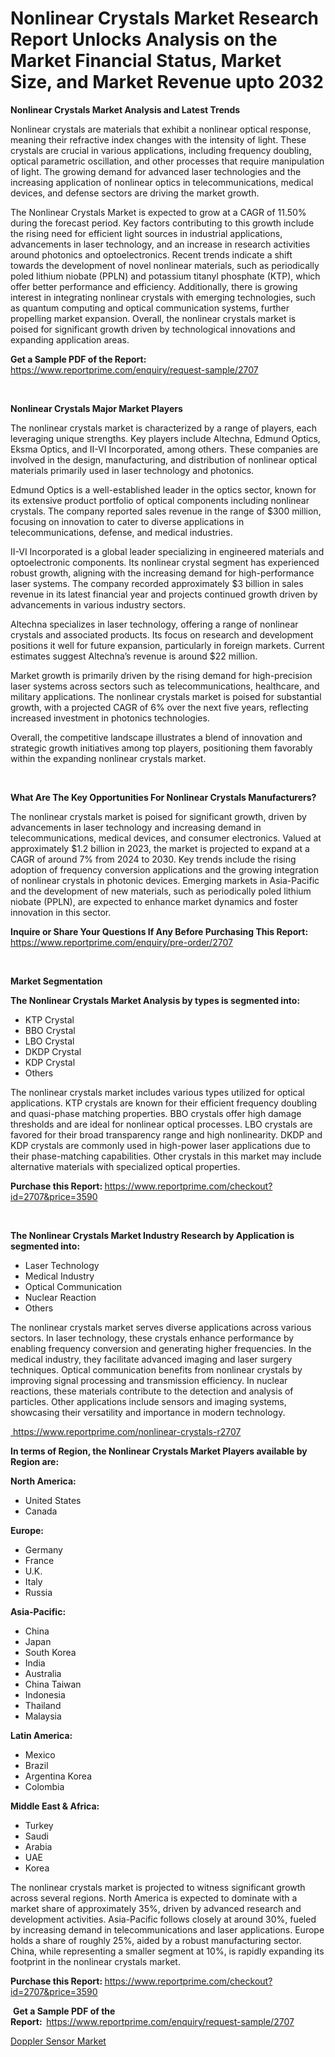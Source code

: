 <p><h1>Nonlinear Crystals Market Research Report Unlocks Analysis on the Market Financial Status, Market Size, and Market Revenue upto 2032</h1></p><p><strong>Nonlinear Crystals Market Analysis and Latest Trends</strong></p>
<p><p>Nonlinear crystals are materials that exhibit a nonlinear optical response, meaning their refractive index changes with the intensity of light. These crystals are crucial in various applications, including frequency doubling, optical parametric oscillation, and other processes that require manipulation of light. The growing demand for advanced laser technologies and the increasing application of nonlinear optics in telecommunications, medical devices, and defense sectors are driving the market growth.</p><p>The Nonlinear Crystals Market is expected to grow at a CAGR of 11.50% during the forecast period. Key factors contributing to this growth include the rising need for efficient light sources in industrial applications, advancements in laser technology, and an increase in research activities around photonics and optoelectronics. Recent trends indicate a shift towards the development of novel nonlinear materials, such as periodically poled lithium niobate (PPLN) and potassium titanyl phosphate (KTP), which offer better performance and efficiency. Additionally, there is growing interest in integrating nonlinear crystals with emerging technologies, such as quantum computing and optical communication systems, further propelling market expansion. Overall, the nonlinear crystals market is poised for significant growth driven by technological innovations and expanding application areas.</p></p>
<p><strong>Get a Sample PDF of the Report:&nbsp;</strong> <a href="https://www.reportprime.com/enquiry/request-sample/2707?utm_campaign=3077&utm_medium=2&utm_source=Github&utm_content=ia&utm_term=18032025&utm_id=nonlinear-crystals">https://www.reportprime.com/enquiry/request-sample/2707</a></p>
<p>&nbsp;</p>
<p><strong>Nonlinear Crystals Major Market Players</strong></p>
<p><p>The nonlinear crystals market is characterized by a range of players, each leveraging unique strengths. Key players include Altechna, Edmund Optics, Eksma Optics, and II-VI Incorporated, among others. These companies are involved in the design, manufacturing, and distribution of nonlinear optical materials primarily used in laser technology and photonics.</p><p>Edmund Optics is a well-established leader in the optics sector, known for its extensive product portfolio of optical components including nonlinear crystals. The company reported sales revenue in the range of $300 million, focusing on innovation to cater to diverse applications in telecommunications, defense, and medical industries.</p><p>II-VI Incorporated is a global leader specializing in engineered materials and optoelectronic components. Its nonlinear crystal segment has experienced robust growth, aligning with the increasing demand for high-performance laser systems. The company recorded approximately $3 billion in sales revenue in its latest financial year and projects continued growth driven by advancements in various industry sectors.</p><p>Altechna specializes in laser technology, offering a range of nonlinear crystals and associated products. Its focus on research and development positions it well for future expansion, particularly in foreign markets. Current estimates suggest Altechna’s revenue is around $22 million.</p><p>Market growth is primarily driven by the rising demand for high-precision laser systems across sectors such as telecommunications, healthcare, and military applications. The nonlinear crystals market is poised for substantial growth, with a projected CAGR of 6% over the next five years, reflecting increased investment in photonics technologies.</p><p>Overall, the competitive landscape illustrates a blend of innovation and strategic growth initiatives among top players, positioning them favorably within the expanding nonlinear crystals market.</p></p>
<p>&nbsp;</p>
<p><strong>What Are The Key Opportunities For Nonlinear Crystals Manufacturers?</strong></p>
<p><p>The nonlinear crystals market is poised for significant growth, driven by advancements in laser technology and increasing demand in telecommunications, medical devices, and consumer electronics. Valued at approximately $1.2 billion in 2023, the market is projected to expand at a CAGR of around 7% from 2024 to 2030. Key trends include the rising adoption of frequency conversion applications and the growing integration of nonlinear crystals in photonic devices. Emerging markets in Asia-Pacific and the development of new materials, such as periodically poled lithium niobate (PPLN), are expected to enhance market dynamics and foster innovation in this sector.</p></p>
<p><strong>Inquire or Share Your Questions If Any Before Purchasing This Report:</strong> <a href="https://www.reportprime.com/enquiry/pre-order/2707?utm_campaign=3077&utm_medium=2&utm_source=Github&utm_content=ia&utm_term=18032025&utm_id=nonlinear-crystals">https://www.reportprime.com/enquiry/pre-order/2707</a></p>
<p>&nbsp;</p>
<p><strong>Market Segmentation</strong></p>
<p><strong>The Nonlinear Crystals Market Analysis by types is segmented into:</strong></p>
<p><ul><li>KTP Crystal</li><li>BBO Crystal</li><li>LBO Crystal</li><li>DKDP Crystal</li><li>KDP Crystal</li><li>Others</li></ul></p>
<p><p>The nonlinear crystals market includes various types utilized for optical applications. KTP crystals are known for their efficient frequency doubling and quasi-phase matching properties. BBO crystals offer high damage thresholds and are ideal for nonlinear optical processes. LBO crystals are favored for their broad transparency range and high nonlinearity. DKDP and KDP crystals are commonly used in high-power laser applications due to their phase-matching capabilities. Other crystals in this market may include alternative materials with specialized optical properties.</p></p>
<p><strong>Purchase this Report:&nbsp;</strong><a href="https://www.reportprime.com/checkout?id=2707&price=3590&utm_campaign=3077&utm_medium=2&utm_source=Github&utm_content=ia&utm_term=18032025&utm_id=nonlinear-crystals">https://www.reportprime.com/checkout?id=2707&price=3590</a></p>
<p>&nbsp;</p>
<p><strong>The Nonlinear Crystals Market Industry Research by Application is segmented into:</strong></p>
<p><ul><li>Laser Technology</li><li>Medical Industry</li><li>Optical Communication</li><li>Nuclear Reaction</li><li>Others</li></ul></p>
<p><p>The nonlinear crystals market serves diverse applications across various sectors. In laser technology, these crystals enhance performance by enabling frequency conversion and generating higher frequencies. In the medical industry, they facilitate advanced imaging and laser surgery techniques. Optical communication benefits from nonlinear crystals by improving signal processing and transmission efficiency. In nuclear reactions, these materials contribute to the detection and analysis of particles. Other applications include sensors and imaging systems, showcasing their versatility and importance in modern technology.</p></p>
<p><a href="https://www.reportprime.com/nonlinear-crystals-r2707?utm_campaign=3077&utm_medium=2&utm_source=Github&utm_content=ia&utm_term=18032025&utm_id=nonlinear-crystals">&nbsp;https://www.reportprime.com/nonlinear-crystals-r2707</a></p>
<p><strong>In terms of Region, the Nonlinear Crystals Market Players available by Region are:</strong></p>
<p>
    <p> <strong> North America: </strong>
        <ul>
            <li>United States</li>
            <li>Canada</li>
        </ul>
        </p> 
    <p> <strong> Europe: </strong>
        <ul>
            <li>Germany</li>
            <li>France</li>
            <li>U.K.</li>
            <li>Italy</li>
            <li>Russia</li>
        </ul>
        </p> 
    <p> <strong> Asia-Pacific: </strong>
        <ul>
            <li>China</li>
            <li>Japan</li>
            <li>South Korea</li>
            <li>India</li>
            <li>Australia</li>
            <li>China Taiwan</li>
            <li>Indonesia</li>
            <li>Thailand</li>
            <li>Malaysia</li>
        </ul>
        </p> 
    <p> <strong> Latin America: </strong>
        <ul>
            <li>Mexico</li>
            <li>Brazil</li>
            <li>Argentina Korea</li>
            <li>Colombia</li>
        </ul>
        </p> 
    <p> <strong> Middle East & Africa: </strong>
        <ul>
            <li>Turkey</li>
            <li>Saudi</li>
            <li>Arabia</li>
            <li>UAE</li>
            <li>Korea</li>
        </ul>
    </p>
    </p>
<p><p>The nonlinear crystals market is projected to witness significant growth across several regions. North America is expected to dominate with a market share of approximately 35%, driven by advanced research and development activities. Asia-Pacific follows closely at around 30%, fueled by increasing demand in telecommunications and laser applications. Europe holds a share of roughly 25%, aided by a robust manufacturing sector. China, while representing a smaller segment at 10%, is rapidly expanding its footprint in the nonlinear crystals market.</p></p>
<p><strong>Purchase this Report: </strong><a href="https://www.reportprime.com/checkout?id=2707&price=3590&utm_campaign=3077&utm_medium=2&utm_source=Github&utm_content=ia&utm_term=18032025&utm_id=nonlinear-crystals">https://www.reportprime.com/checkout?id=2707&price=3590</a></p>
<p>&nbsp;<strong>Get a Sample PDF of the Report:&nbsp;&nbsp;</strong><a href="https://www.reportprime.com/enquiry/request-sample/2707?utm_campaign=3077&utm_medium=2&utm_source=Github&utm_content=ia&utm_term=18032025&utm_id=nonlinear-crystals">https://www.reportprime.com/enquiry/request-sample/2707</a></p>
<p><strong></strong></p>
<p><p><a href="https://github.com/ifsahvadenah/Market-Research-Report-List-1/blob/main/doppler-sensor-market.md?utm_campaign=3077&utm_medium=2&utm_source=Github&utm_content=ia&utm_term=18032025&utm_id=nonlinear-crystals">Doppler Sensor Market</a></p></p>
